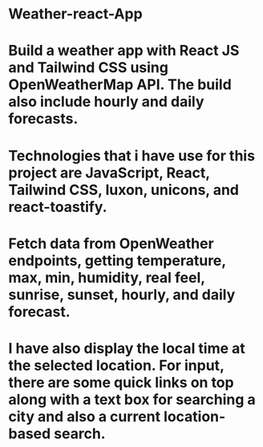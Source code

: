 # Weather-react-App
# Build a weather app with React JS and Tailwind CSS using OpenWeatherMap API. The build  also include hourly and daily forecasts.
# Technologies that i have use for this project are JavaScript, React, Tailwind CSS, luxon, unicons, and react-toastify.
# Fetch data from OpenWeather endpoints, getting temperature, max, min, humidity, real feel, sunrise, sunset, hourly, and daily forecast.
# I have also display the local time at the selected location. For input, there are some quick links on top along with a text box for searching a city and also a current location-based search. 
